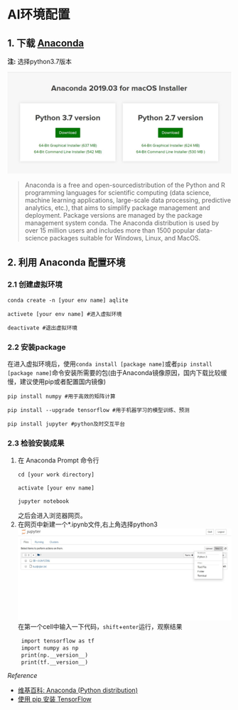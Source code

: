 # AI环境配置

## 1. 下载 [Anaconda](https://www.anaconda.com/distribution/)

**注:** 选择python3.7版本

![avator](./images/anaconda.JPG)
   > Anaconda is a free and open-sourcedistribution of the Python and R programming languages for scientific computing (data science, machine learning applications, large-scale data processing, predictive analytics, etc.), that aims to simplify package management and deployment. Package versions are managed by the package management system conda. The Anaconda distribution is used by over 15 million users and includes more than 1500 popular data-science packages suitable for Windows, Linux, and MacOS.  

## 2. 利用 Anaconda 配置环境

### 2.1 创建虚拟环境
```
conda create -n [your env name] aqlite
```
```
activete [your env name] #进入虚拟环境
```
```
deactivate #退出虚拟环境
```
### 2.2 安装package
在进入虚拟环境后，使用`conda install [package name]`或者`pip install [package name]`命令安装所需要的包(由于Anaconda镜像原因，国内下载比较缓慢，建议使用pip或者配置国内镜像)
```
pip install numpy #用于高效的矩阵计算
```
```
pip install --upgrade tensorflow #用于机器学习的模型训练、预测
```
```
pip install jupyter #python及时交互平台
```
### 2.3 检验安装成果
1. 在 Anaconda Prompt 命令行
   ```
   cd [your work directory]
   ```
   ```
   activate [your env name]
   ```
   ```
   jupyter notebook
   ```
   之后会进入浏览器网页。
2. 在网页中新建一个*.ipynb文件,右上角选择python3
   ![jupyter](./images/jupyter.JPG)
   在第一个cell中输入一下代码，`shift`+`enter`运行，观察结果
   ```
    import tensorflow as tf
    import numpy as np
    print(np.__version__)
    print(tf.__version__)
   ```

<i>Reference</i>
- [维基百科: Anaconda (Python distribution)](https://en.wikipedia.org/wiki/Anaconda_(Python_distribution))
- [使用 pip 安装 TensorFlow](https://tensorflow.google.cn/install/pip)